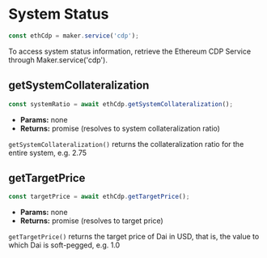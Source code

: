 # System Status

```javascript
const ethCdp = maker.service('cdp');
```
To access system status information, retrieve the Ethereum CDP Service through Maker.service('cdp').

## **getSystemCollateralization**

```javascript
const systemRatio = await ethCdp.getSystemCollateralization();
```

* **Params:** none
* **Returns:** promise (resolves to system collateralization ratio)

`getSystemCollateralization()` returns the collateralization ratio for the entire system, e.g. 2.75

## **getTargetPrice**

```javascript
const targetPrice = await ethCdp.getTargetPrice();
```

* **Params:** none
* **Returns:** promise (resolves to target price)

`getTargetPrice()` returns the target price of Dai in USD, that is, the value to which Dai is soft-pegged, e.g. 1.0